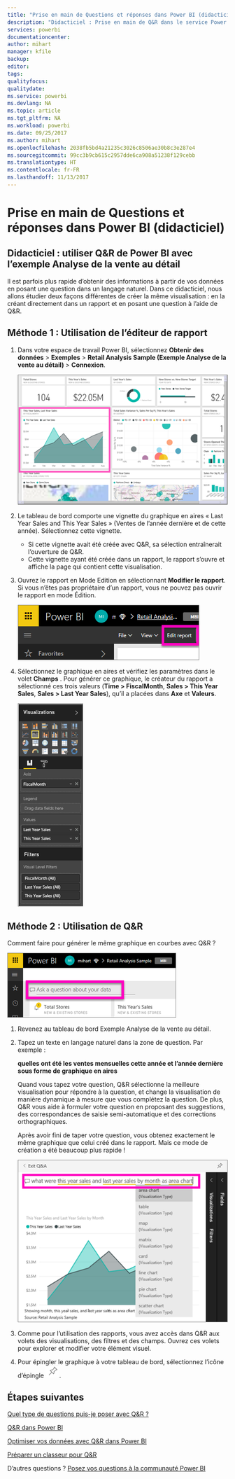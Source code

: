 ```yaml
---
title: "Prise en main de Questions et réponses dans Power BI (didacticiel)"
description: "Didacticiel : Prise en main de Q&R dans le service Power BI avec l’exemple Analyse de la vente au détail"
services: powerbi
documentationcenter: 
author: mihart
manager: kfile
backup: 
editor: 
tags: 
qualityfocus: 
qualitydate: 
ms.service: powerbi
ms.devlang: NA
ms.topic: article
ms.tgt_pltfrm: NA
ms.workload: powerbi
ms.date: 09/25/2017
ms.author: mihart
ms.openlocfilehash: 2038fb5bd4a21235c3026c8506ae30b8c3e287e4
ms.sourcegitcommit: 99cc3b9cb615c2957dde6ca908a51238f129cebb
ms.translationtype: HT
ms.contentlocale: fr-FR
ms.lasthandoff: 11/13/2017
---
```

# <a name="get-started-with-power-bi-qa-tutorial"></a>Prise en main de Questions et réponses dans Power BI (didacticiel)
## <a name="tutorial-use-power-bi-qa-with-the-retail-analysis-sample"></a>Didacticiel : utiliser Q&R de Power BI avec l’exemple Analyse de la vente au détail
Il est parfois plus rapide d’obtenir des informations à partir de vos données en posant une question dans un langage naturel.  Dans ce didacticiel, nous allons étudier deux façons différentes de créer la même visualisation : en la créant directement dans un rapport et en posant une question à l’aide de Q&R.  

## <a name="method-1-using-the-report-editor"></a>Méthode 1 : Utilisation de l’éditeur de rapport
1. Dans votre espace de travail Power BI, sélectionnez **Obtenir des données** \> **Exemples** \> **Retail Analysis Sample (Exemple Analyse de la vente au détail)** > **Connexion**.
   
    ![](media/power-bi-visualization-introduction-to-q-and-a/power-bi-dashboard.png)
2. Le tableau de bord comporte une vignette du graphique en aires « Last Year Sales and This Year Sales » (Ventes de l’année dernière et de cette année).  Sélectionnez cette vignette. 
   
   * Si cette vignette avait été créée avec Q&R, sa sélection entraînerait l’ouverture de Q&R. 
   * Cette vignette ayant été créée dans un rapport, le rapport s’ouvre et affiche la page qui contient cette visualisation.
3. Ouvrez le rapport en Mode Edition en sélectionnant **Modifier le rapport**.  Si vous n’êtes pas propriétaire d’un rapport, vous ne pouvez pas ouvrir le rapport en mode Édition.
   
    ![](media/power-bi-visualization-introduction-to-q-and-a/power-bi-edit-report.png)
4. Sélectionnez le graphique en aires et vérifiez les paramètres dans le volet **Champs** .  Pour générer ce graphique, le créateur du rapport a sélectionné ces trois valeurs (**Time > FiscalMonth**, **Sales > This Year Sales**, **Sales > Last Year Sales**), qu’il a placées dans **Axe** et **Valeurs**.
   
    ![](media/power-bi-visualization-introduction-to-q-and-a/gnatutorial_3-new.png)

## <a name="method-2-using-qa"></a>Méthode 2 : Utilisation de Q&R
Comment faire pour générer le même graphique en courbes avec Q&R ?

![](media/power-bi-visualization-introduction-to-q-and-a/power-bi-qna.png)

1. Revenez au tableau de bord Exemple Analyse de la vente au détail.
2. Tapez un texte en langage naturel dans la zone de question. Par exemple :
   
   **quelles ont été les ventes mensuelles cette année et l’année dernière sous forme de graphique en aires**
   
   Quand vous tapez votre question, Q&R sélectionne la meilleure visualisation pour répondre à la question, et change la visualisation de manière dynamique à mesure que vous complétez la question. De plus, Q&R vous aide à formuler votre question en proposant des suggestions, des correspondances de saisie semi-automatique et des corrections orthographiques.
   
   Après avoir fini de taper votre question, vous obtenez exactement le même graphique que celui créé dans le rapport.  Mais ce mode de création a été beaucoup plus rapide !
   
   ![](media/power-bi-visualization-introduction-to-q-and-a/powerbi-qna-areachart.png)
3. Comme pour l’utilisation des rapports, vous avez accès dans Q&R aux volets des visualisations, des filtres et des champs.  Ouvrez ces volets pour explorer et modifier votre élément visuel.
4. Pour épingler le graphique à votre tableau de bord, sélectionnez l’icône d’épingle ![](media/power-bi-visualization-introduction-to-q-and-a/pinnooutline.png).

## <a name="next-steps"></a>Étapes suivantes
[Quel type de questions puis-je poser avec Q&R ?](service-q-and-a.md)

[Q&R dans Power BI](service-q-and-a.md)

[Optimiser vos données avec Q&R dans Power BI](service-prepare-data-for-q-and-a.md)

[Préparer un classeur pour Q&R](service-prepare-data-for-q-and-a.md)

D’autres questions ? [Posez vos questions à la communauté Power BI](http://community.powerbi.com/)

